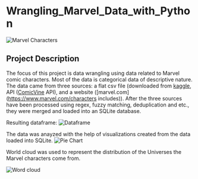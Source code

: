 # Wrangling_Marvel_Data_with_Python

![Marvel Characters](https://github.com/natacasey/Wrangling_Marvel_Data_with_Python/blob/master/_assets/Marvel.jpg)
## Project Description

The focus of this project is data wrangling using data related to Marvel comic characters. Most of the data is categorical data of descriptive nature. 
The data came from three sources: a flat csv file (downloaded from [kaggle](https://www.kaggle.com/fivethirtyeight/fivethirtyeight-comic-characters-dataset),
API ([ComicVine](https://comicvine.gamespot.com/api/documentation) API), and a website ([marvel.com](https://www.marvel.com/characters includes)).
After the three sources have been processed using regex, fuzzy matching, deduplication and etc., they were merged and loaded into an SQLite database. 

Resulting dataframe:
![Dataframe](https://github.com/natacasey/Wrangling_Marvel_Data_with_Python/blob/master/_assets/final_df.PNG)


The data was anayzed with the help of visualizations created from the data loaded into SQLite.
![Pie Chart](https://github.com/natacasey/Wrangling_Marvel_Data_with_Python/blob/master/_assets/pie_chart.PNG)


World cloud was used to represent the distribution of the Universes the Marvel characters come from.

![Word cloud](https://github.com/natacasey/Wrangling_Marvel_Data_with_Python/blob/master/_assets/Word_cloud.PNG)



